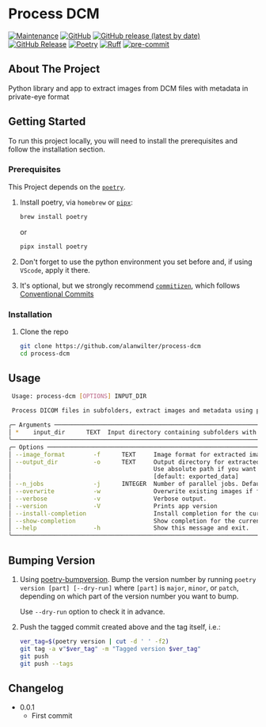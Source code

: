 # Process DCM

[![Maintenance](https://img.shields.io/badge/Maintained%3F-yes-green.svg?style=plastic)](https://github.com/alanwilter/process-dcm/graphs/commit-activity)
[![GitHub](https://img.shields.io/github/license/alanwilter/process-dcm?style=plastic)](https://github.com/alanwilter/process-dcm)
[![GitHub release (latest by date)](https://img.shields.io/github/v/release/alanwilter/process-dcm?display_name=tag&logo=github&style=plastic)](https://github.com/alanwilter/process-dcm)
[![GitHub Release](https://img.shields.io/github/release-date/alanwilter/process-dcm?style=plastic&logo=github)](https://github.com/alanwilter/process-dcm)
[![Poetry](https://img.shields.io/endpoint?style=plastic&url=https://python-poetry.org/badge/v0.json)](https://python-poetry.org/)
[![Ruff](https://img.shields.io/endpoint?style=plastic&url=https://raw.githubusercontent.com/astral-sh/ruff/main/assets/badge/v2.json)](https://github.com/astral-sh/ruff)
[![pre-commit](https://img.shields.io/badge/pre--commit-enabled-brightgreen?logo=pre-commit&logoColor=white&style=plastic)](https://github.com/pre-commit/pre-commit)

## About The Project

Python library and app to extract images from DCM files with metadata in private-eye format

## Getting Started

To run this project locally, you will need to install the prerequisites and follow the installation section.

### Prerequisites

This Project depends on the [`poetry`](https://python-poetry.org/).

1. Install poetry, via `homebrew` or [`pipx`](https://github.com/pypa/pipx):

   ```bash
   brew install poetry
   ```

   or

   ```bash
   pipx install poetry
   ```

2. Don't forget to use the python environment you set before and, if using `VScode`, apply it there.

3. It's optional, but we strongly recommend [`commitizen`](https://github.com/commitizen-tools/commitizen), which follows [Conventional Commits](https://www.conventionalcommits.org/)

### Installation

1. Clone the repo

   ```sh
   git clone https://github.com/alanwilter/process-dcm
   cd process-dcm
   ```

## Usage

```bash
 Usage: process-dcm [OPTIONS] INPUT_DIR

 Process DICOM files in subfolders, extract images and metadata using parallel processing.

╭─ Arguments ───────────────────────────────────────────────────────────────────────────────────────────────────────────────────────────╮
│ *    input_dir      TEXT  Input directory containing subfolders with DICOM files. [default: None] [required]                          │
╰───────────────────────────────────────────────────────────────────────────────────────────────────────────────────────────────────────╯
╭─ Options ─────────────────────────────────────────────────────────────────────────────────────────────────────────────────────────────╮
│ --image_format        -f      TEXT     Image format for extracted images (png, jpg, webp). Defaults to: png [default: png]            │
│ --output_dir          -o      TEXT     Output directory for extracted images and metadata. Defaults to: __input_dir__/exported_data   │
│                                        Use absolute path if you want to save the output in a specific location.                       │
│                                        [default: exported_data]                                                                       │
│ --n_jobs              -j      INTEGER  Number of parallel jobs. Defaults to: 1 [default: 1]                                           │
│ --overwrite           -w               Overwrite existing images if found.                                                            │
│ --verbose             -v               Verbose output.                                                                                │
│ --version             -V               Prints app version                                                                             │
│ --install-completion                   Install completion for the current shell.                                                      │
│ --show-completion                      Show completion for the current shell, to copy it or customize the installation.               │
│ --help                -h               Show this message and exit.                                                                    │
╰───────────────────────────────────────────────────────────────────────────────────────────────────────────────────────────────────────╯
```

## Bumping Version

1. Using [poetry-bumpversion](https://github.com/monim67/poetry-bumpversion). Bump the version number by running `poetry version [part] [--dry-run]` where `[part]` is `major`, `minor`, or `patch`, depending on which part of the version number you want to bump.

   Use `--dry-run` option to check it in advance.

1. Push the tagged commit created above and the tag itself, i.e.:

   ```bash
   ver_tag=$(poetry version | cut -d ' ' -f2)
   git tag -a v"$ver_tag" -m "Tagged version $ver_tag"
   git push
   git push --tags
   ```

## Changelog

- 0.0.1
  - First commit

